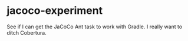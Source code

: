 jacoco-experiment
=================

See if I can get the JaCoCo Ant task to work with Gradle.  I really want to ditch Cobertura.
